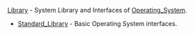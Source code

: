 [Library](../Library/) - System Library and Interfaces of [Operating_System](./).
* [Standard_Library](./Standard_Library/) - Basic Operating System interfaces.
